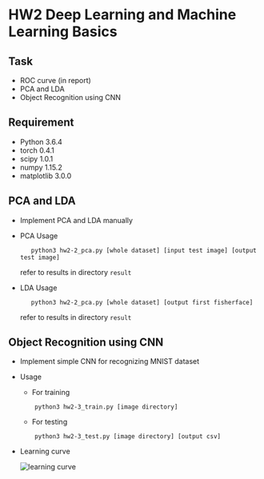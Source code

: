 # HW2 Deep Learning and Machine Learning Basics

## Task
* ROC curve (in report)
* PCA and LDA
* Object Recognition using CNN

## Requirement
* Python 3.6.4
* torch 0.4.1
* scipy 1.0.1
* numpy 1.15.2
* matplotlib 3.0.0

## PCA and LDA
* Implement PCA and LDA manually
* PCA Usage
     ```
        python3 hw2-2_pca.py [whole dataset] [input test image] [output test image]
     ```
     refer to results in directory `result`
     
* LDA Usage
     ```
        python3 hw2-2_pca.py [whole dataset] [output first fisherface]
     ```
     refer to results in directory `result`

## Object Recognition using CNN
* Implement simple CNN for recognizing MNIST dataset
* Usage
    * For training
    ```
        python3 hw2-3_train.py [image directory] 
    ```
    * For testing
    ```
        python3 hw2-3_test.py [image directory] [output csv] 
    ```
* Learning curve

    ![learning curve](https://github.com/fanoping/Computer-Vision/blob/master/hw2/result/curve.png)
